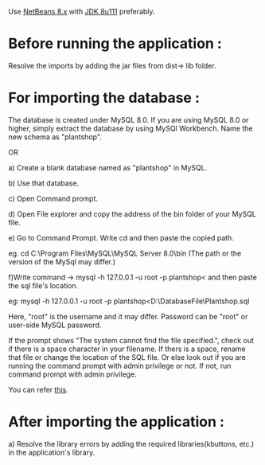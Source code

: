 Use [NetBeans 8.x](https://netbeans-ide.informer.com/8.2/) with [JDK 8u111](https://www.oracle.com/technetwork/java/javase/downloads/jdk-netbeans-jsp-3413139-esa.html) preferably.
# Before running the application :
Resolve the imports by adding the jar files from dist-> lib folder.


# For importing the database :
The database is created under MySQL 8.0. If you are using MySQL 8.0 or higher, simply extract the database by using MySQl Workbench. 
Name the new schema as "plantshop".

OR

a) Create a blank database named as "plantshop" in MySQL. 

b) Use that database.

c) Open Command prompt. 

d) Open File explorer and copy the address of the bin folder of your MySQL file. 

e) Go to Command Prompt. Write cd and then paste the copied path.

eg. cd C:\Program Files\MySQL\MySQL Server 8.0\bin (The path or the version of the MySql may differ.)

f)Write command ->
mysql -h 127.0.0.1 -u root -p plantshop< and then paste the sql file's location.

eg: mysql -h 127.0.0.1 -u root -p plantshop<D:\DatabaseFile\Plantshop.sql

Here, "root" is the username and it may differ. Password can be "root" or user-side MySQL password.

If the prompt shows "The system cannot find the file specified.", check out if there is a space character in your filename. 
If thers is a space, rename that file or change the location of the SQL file. Or else look out if you are running the command prompt with admin privilege or not. 
If not, run command prompt with admin privilege.

You can refer [this](https://www.youtube.com/watch?v=sJ64ZiB6PUU).

# After importing the application :
a) Resolve the library errors by adding the required libraries(kbuttons, etc.) in the application's library.
